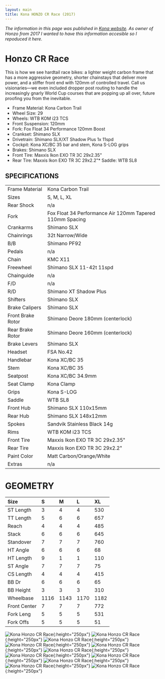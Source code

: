 ```yaml
---
layout: main
title: Kona HONZO CR Race (2017)
---
```


*The information in this page was published in [Kona website](https://2017.konaworld.com/honzo_cr_race.cfm). As owner of Honzo from 2017 I wanted to have this information accesible so I repoduced it here.*

# Honzo CR Race

This is how we see hardtail race bikes: a lighter weight carbon frame that has a more aggressive geometry, shorter chainstays that deliver more power, and a stiffer front end with 120mm of controlled travel. Call us visionaries—we even included dropper post routing to handle the increasingly gnarly World Cup courses that are popping up all over, future proofing you from the inevitable.

* Frame Material: Kona Carbon Trail
* Wheel Size: 29
* Wheels: WTB KOM i23 TCS
* Front Suspension: 120mm
* Fork: Fox Float 34 Performance 120mm Boost
* Crankset: Shimano SLX
* Drivetrain: Shimano SLX/XT Shadow Plus 1x 11spd
* Cockpit: Kona XC/BC 35 bar and stem, Kona S-LOG grips
* Brakes: Shimano SLX
* Front Tire: Maxxis Ikon EXO TR 3C 29x2.35"
* Rear Tire: Maxxis Ikon EXO TR 3C 29x2.2"* Saddle: WTB SL8

## SPECIFICATIONS
|                         |                                                                 |
|:------------------------|:----------------------------------------------------------------|
| Frame Material          |       Kona Carbon Trail                                         |
| Sizes                   |       S, M, L, XL                                               |
| Rear Shock              |       n/a                                                       |
| Fork                    |       Fox Float 34 Performance Air 120mm Tapered 110mm Spacing  |
| Crankarms               |       Shimano SLX                                               |
| Chainrings              |       32t Narrow/Wide                                           |
| B/B                     |       Shimano PF92                                              |
| Pedals                  |       n/a                                                       |
| Chain                   |       KMC X11                                                   |
| Freewheel               |       Shimano SLX 11-42t 11spd                                  |
| Chainguide              |       n/a                                                       |
| F/D                     |       n/a                                                       |
| R/D                     |       Shimano XT Shadow Plus                                    |
| Shifters                |       Shimano SLX                                               |
| Brake Calipers          |       Shimano SLX                                               |
| Front Brake Rotor       |       Shimano Deore 180mm (centerlock)                          |
| Rear Brake Rotor        |       Shimano Deore 160mm (centerlock)                          |
| Brake Levers            |       Shimano SLX                                               |
| Headset                 |       FSA No.42                                                 |
| Handlebar               |       Kona XC/BC 35                                             |
| Stem                    |       Kona XC/BC 35                                             |
| Seatpost                |       Kona XC/BC 34.9mm                                         |
| Seat Clamp              |       Kona Clamp                                                |
| Grips                   |       Kona S-LOG                                                |
| Saddle                  |       WTB SL8                                                   |
| Front Hub               |       Shimano SLX 110x15mm                                      |
| Rear Hub                |       Shimano SLX 148x12mm                                      |
| Spokes                  |       Sandvik Stainless Black 14g                               |
| Rims                    |       WTB KOM i23 TCS                                           |
| Front Tire              |       Maxxis Ikon EXO TR 3C 29x2.35"                            |
| Rear Tire               |       Maxxis Ikon EXO TR 3C 29x2.2"                             |
| Paint Color             |       Matt Carbon/Orange/White                                  |
| Extras                  |       n/a                                                       |

# GEOMETRY
| Size          | S     | M     | L     | XL    |
|:--------------|:------|:------|:------|:------|
| ST Length     | 3     | 4     | 4     | 530    |
| TT Length     | 5     | 6     | 6     | 657    |
| Reach         | 4     | 4     | 4     | 485    |
| Stack         | 6     | 6     | 6     | 645    |
| Standover     | 7     | 7     | 7     | 760    |
| HT Angle      | 6     | 6     | 6     | 68     |
| HT Length     | 9     | 1     | 1     | 110    |
| ST Angle      | 7     | 7     | 7     | 75     |
| CS Length     | 4     | 4     | 4     | 415    |
| BB Dr         | 6     | 6     | 6     | 65     |
| BB Height     | 3     | 3     | 3     | 310    |
| Wheelbase     | 1116  | 1143  | 1170  | 1182   |
| Front Center  | 7     | 7     | 7     | 772    |
| Fork Leng     | 5     | 5     | 5     | 531    |
| Fork Offs     | 5     | 5     | 5     | 51     |

![Kona Honzo CR Race](/assets/images/honzocrrace000.jpg){:height="250px"}
![Kona Honzo CR Race](/assets/images/honzocrrace001.jpg){:height="250px"}
![Kona Honzo CR Race](/assets/images/honzocrrace002.jpg){:height="250px"}
![Kona Honzo CR Race](/assets/images/honzocrrace003.jpg){:height="250px"}
![Kona Honzo CR Race](/assets/images/honzocrrace004.jpg){:height="250px"}
![Kona Honzo CR Race](/assets/images/honzocrrace005.jpg){:height="250px"}
![Kona Honzo CR Race](/assets/images/honzocrrace006.jpg){:height="250px"}
![Kona Honzo CR Race](/assets/images/honzocrrace007.jpg){:height="250px"}
![Kona Honzo CR Race](/assets/images/honzocrrace008.jpg){:height="250px"}
![Kona Honzo CR Race](/assets/images/honzocrrace009.jpg){:height="250px"}
![Kona Honzo CR Race](/assets/images/honzocrrace010.jpg){:height="250px"}